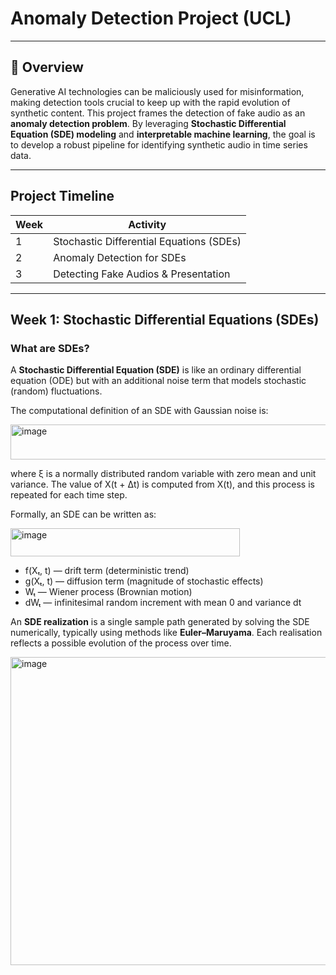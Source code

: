 # Anomaly Detection Project (UCL)
---

## 📌 Overview

Generative AI technologies can be maliciously used for misinformation, making detection tools crucial to keep up with the rapid evolution of synthetic content. This project frames the detection of fake audio as an **anomaly detection problem**. By leveraging **Stochastic Differential Equation (SDE) modeling** and **interpretable machine learning**, the goal is to develop a robust pipeline for identifying synthetic audio in time series data.

---

## Project Timeline

| Week | Activity |
|------|----------|
| 1    | Stochastic Differential Equations (SDEs) |
| 2    | Anomaly Detection for SDEs |
| 3    | Detecting Fake Audios & Presentation |

---

## Week 1: Stochastic Differential Equations (SDEs)

### What are SDEs?

A **Stochastic Differential Equation (SDE)** is like an ordinary differential equation (ODE) 
but with an additional noise term that models stochastic (random) fluctuations.

The computational definition of an SDE with Gaussian noise is:

<img width="591" height="56" alt="image" src="https://github.com/user-attachments/assets/c68e00b9-a7f7-46d6-bc15-283cb222246c" />


where ξ is a normally distributed random variable with zero mean and unit variance. 
The value of X(t + Δt) is computed from X(t), and this process is repeated for each time step.

Formally, an SDE can be written as:

<img width="367" height="45" alt="image" src="https://github.com/user-attachments/assets/9346705f-0cdc-4072-9fd4-19e6ac199974" />


- f(Xₜ, t) — drift term (deterministic trend)  
- g(Xₜ, t) — diffusion term (magnitude of stochastic effects)  
- Wₜ — Wiener process (Brownian motion)  
- dWₜ — infinitesimal random increment with mean 0 and variance dt

An **SDE realization** is a single sample path generated by solving the SDE numerically, 
typically using methods like **Euler–Maruyama**. Each realisation reflects a possible evolution of 
the process over time.

<img width="772" height="493" alt="image" src="https://github.com/user-attachments/assets/4032a2b4-9ab5-4bbd-b1b9-7e65bbd5388b" />



